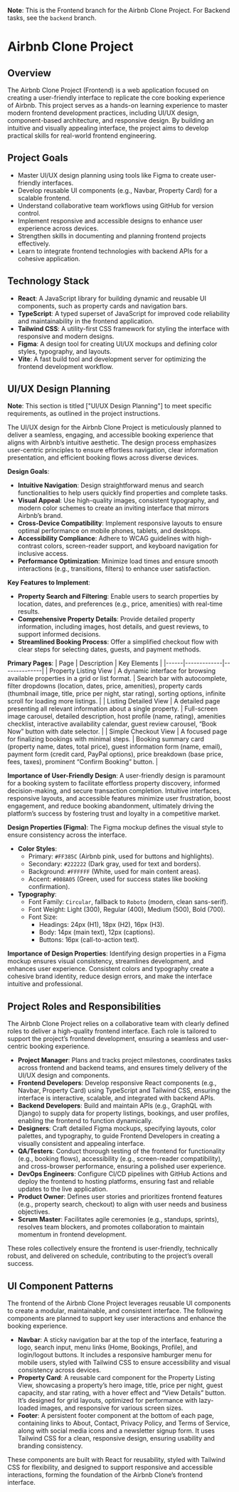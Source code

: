 **Note**: This is the Frontend branch for the Airbnb Clone Project. For Backend tasks, see the `backend` branch.

# Airbnb Clone Project 

## Overview
The Airbnb Clone Project (Frontend) is a web application focused on creating a user-friendly interface to replicate the core booking experience of Airbnb. This project serves as a hands-on learning experience to master modern frontend development practices, including UI/UX design, component-based architecture, and responsive design. By building an intuitive and visually appealing interface, the project aims to develop practical skills for real-world frontend engineering.

## Project Goals
- Master UI/UX design planning using tools like Figma to create user-friendly interfaces.
- Develop reusable UI components (e.g., Navbar, Property Card) for a scalable frontend.
- Understand collaborative team workflows using GitHub for version control.
- Implement responsive and accessible designs to enhance user experience across devices.
- Strengthen skills in documenting and planning frontend projects effectively.
- Learn to integrate frontend technologies with backend APIs for a cohesive application.

## Technology Stack
- **React**: A JavaScript library for building dynamic and reusable UI components, such as property cards and navigation bars.
- **TypeScript**: A typed superset of JavaScript for improved code reliability and maintainability in the frontend application.
- **Tailwind CSS**: A utility-first CSS framework for styling the interface with responsive and modern designs.
- **Figma**: A design tool for creating UI/UX mockups and defining color styles, typography, and layouts.
- **Vite**: A fast build tool and development server for optimizing the frontend development workflow.

## UI/UX Design Planning
**Note**: This section is titled ["UI/UX Design Planning"] to meet specific requirements, as outlined in the project instructions.

The UI/UX design for the Airbnb Clone Project is meticulously planned to deliver a seamless, engaging, and accessible booking experience that aligns with Airbnb’s intuitive aesthetic. The design process emphasizes user-centric principles to ensure effortless navigation, clear information presentation, and efficient booking flows across diverse devices.

**Design Goals**:
- **Intuitive Navigation**: Design straightforward menus and search functionalities to help users quickly find properties and complete tasks.
- **Visual Appeal**: Use high-quality images, consistent typography, and modern color schemes to create an inviting interface that mirrors Airbnb’s brand.
- **Cross-Device Compatibility**: Implement responsive layouts to ensure optimal performance on mobile phones, tablets, and desktops.
- **Accessibility Compliance**: Adhere to WCAG guidelines with high-contrast colors, screen-reader support, and keyboard navigation for inclusive access.
- **Performance Optimization**: Minimize load times and ensure smooth interactions (e.g., transitions, filters) to enhance user satisfaction.

**Key Features to Implement**:
- **Property Search and Filtering**: Enable users to search properties by location, dates, and preferences (e.g., price, amenities) with real-time results.
- **Comprehensive Property Details**: Provide detailed property information, including images, host details, and guest reviews, to support informed decisions.
- **Streamlined Booking Process**: Offer a simplified checkout flow with clear steps for selecting dates, guests, and payment methods.

**Primary Pages**:
| Page | Description | Key Elements |
|------|-------------|--------------|
| Property Listing View | A dynamic interface for browsing available properties in a grid or list format. | Search bar with autocomplete, filter dropdowns (location, dates, price, amenities), property cards (thumbnail image, title, price per night, star rating), sorting options, infinite scroll for loading more listings. |
| Listing Detailed View | A detailed page presenting all relevant information about a single property. | Full-screen image carousel, detailed description, host profile (name, rating), amenities checklist, interactive availability calendar, guest review carousel, “Book Now” button with date selector. |
| Simple Checkout View | A focused page for finalizing bookings with minimal steps. | Booking summary card (property name, dates, total price), guest information form (name, email), payment form (credit card, PayPal options), price breakdown (base price, fees, taxes), prominent “Confirm Booking” button. |

**Importance of User-Friendly Design**: A user-friendly design is paramount for a booking system to facilitate effortless property discovery, informed decision-making, and secure transaction completion. Intuitive interfaces, responsive layouts, and accessible features minimize user frustration, boost engagement, and reduce booking abandonment, ultimately driving the platform’s success by fostering trust and loyalty in a competitive market.

**Design Properties (Figma)**:
The Figma mockup defines the visual style to ensure consistency across the interface.

- **Color Styles**:
  - Primary: `#FF385C` (Airbnb pink, used for buttons and highlights).
  - Secondary: `#222222` (Dark gray, used for text and borders).
  - Background: `#FFFFFF` (White, used for main content areas).
  - Accent: `#008A05` (Green, used for success states like booking confirmation).
- **Typography**:
  - Font Family: `Circular`, fallback to `Roboto` (modern, clean sans-serif).
  - Font Weight: Light (300), Regular (400), Medium (500), Bold (700).
  - Font Size: 
    - Headings: 24px (H1), 18px (H2), 16px (H3).
    - Body: 14px (main text), 12px (captions).
    - Buttons: 16px (call-to-action text).

**Importance of Design Properties**: Identifying design properties in a Figma mockup ensures visual consistency, streamlines development, and enhances user experience. Consistent colors and typography create a cohesive brand identity, reduce design errors, and make the interface intuitive and professional.

## Project Roles and Responsibilities
The Airbnb Clone Project relies on a collaborative team with clearly defined roles to deliver a high-quality frontend interface. Each role is tailored to support the project’s frontend development, ensuring a seamless and user-centric booking experience.

- **Project Manager**: Plans and tracks project milestones, coordinates tasks across frontend and backend teams, and ensures timely delivery of the UI/UX design and components.
- **Frontend Developers**: Develop responsive React components (e.g., Navbar, Property Card) using TypeScript and Tailwind CSS, ensuring the interface is interactive, scalable, and integrated with backend APIs.
- **Backend Developers**: Build and maintain APIs (e.g., GraphQL with Django) to supply data for property listings, bookings, and user profiles, enabling the frontend to function dynamically.
- **Designers**: Craft detailed Figma mockups, specifying layouts, color palettes, and typography, to guide Frontend Developers in creating a visually consistent and appealing interface.
- **QA/Testers**: Conduct thorough testing of the frontend for functionality (e.g., booking flows), accessibility (e.g., screen-reader compatibility), and cross-browser performance, ensuring a polished user experience.
- **DevOps Engineers**: Configure CI/CD pipelines with GitHub Actions and deploy the frontend to hosting platforms, ensuring fast and reliable updates to the live application.
- **Product Owner**: Defines user stories and prioritizes frontend features (e.g., property search, checkout) to align with user needs and business objectives.
- **Scrum Master**: Facilitates agile ceremonies (e.g., standups, sprints), resolves team blockers, and promotes collaboration to maintain momentum in frontend development.

These roles collectively ensure the frontend is user-friendly, technically robust, and delivered on schedule, contributing to the project’s overall success.

## UI Component Patterns
The frontend of the Airbnb Clone Project leverages reusable UI components to create a modular, maintainable, and consistent interface. The following components are planned to support key user interactions and enhance the booking experience.

- **Navbar**: A sticky navigation bar at the top of the interface, featuring a logo, search input, menu links (Home, Bookings, Profile), and login/logout buttons. It includes a responsive hamburger menu for mobile users, styled with Tailwind CSS to ensure accessibility and visual consistency across devices.
- **Property Card**: A reusable card component for the Property Listing View, showcasing a property’s hero image, title, price per night, guest capacity, and star rating, with a hover effect and “View Details” button. It’s designed for grid layouts, optimized for performance with lazy-loaded images, and responsive for various screen sizes.
- **Footer**: A persistent footer component at the bottom of each page, containing links to About, Contact, Privacy Policy, and Terms of Service, along with social media icons and a newsletter signup form. It uses Tailwind CSS for a clean, responsive design, ensuring usability and branding consistency.

These components are built with React for reusability, styled with Tailwind CSS for flexibility, and designed to support responsive and accessible interactions, forming the foundation of the Airbnb Clone’s frontend interface.

